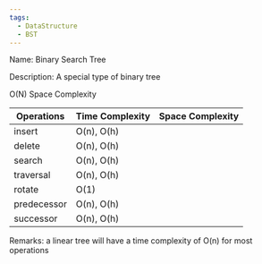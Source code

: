 ```yaml
---
tags:
  - DataStructure
  - BST
---
```

Name: Binary Search Tree

Description: A special type of binary tree

O(N) Space Complexity

| Operations  | Time Complexity | Space Complexity |
| ----------- | --------------- | ---------------- |
| insert      | O(n), O(h)      |                  |
| delete      | O(n), O(h)      |                  |
| search      | O(n), O(h)      |                  |
| traversal   | O(n), O(h)      |                  |
| rotate      | O(1)            |                  |
| predecessor | O(n), O(h)      |                  |
| successor   | O(n), O(h)      |                  |

Remarks: a linear tree will have a time complexity of O(n) for most operations
